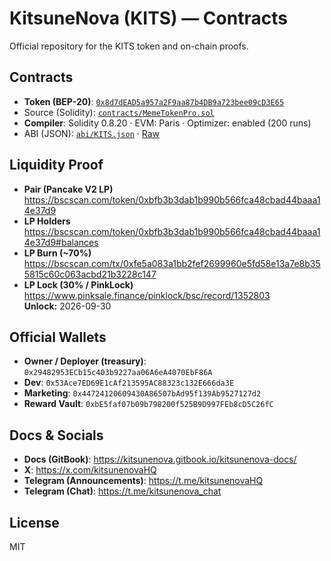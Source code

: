 # KitsuneNova (KITS) — Contracts

Official repository for the KITS token and on-chain proofs.

## Contracts
- **Token (BEP-20)**: [`0x8d7dEAD5a957a2F9aa87b4DB9a723bee09cD3E65`](https://bscscan.com/token/0x8d7dEAD5a957a2F9aa87b4DB9a723bee09cD3E65)
- Source (Solidity): [`contracts/MemeTokenPro.sol`](contracts/MemeTokenPro.sol)  
- **Compiler**: Solidity 0.8.20 · EVM: Paris · Optimizer: enabled (200 runs)
- ABI (JSON): [`abi/KITS.json`](abi/KITS.json) ·
  [Raw](https://raw.githubusercontent.com/amiricanali2025-ops/kitsunenova-contracts/refs/heads/main/abi/KITS.json)


## Liquidity Proof
- **Pair (Pancake V2 LP)**  
  https://bscscan.com/token/0xbfb3b3dab1b990b566fca48cbad44baaa14e37d9
- **LP Holders**  
  https://bscscan.com/token/0xbfb3b3dab1b990b566fca48cbad44baaa14e37d9#balances
- **LP Burn (~70%)**  
  https://bscscan.com/tx/0xfe5a083a1bb2fef2699960e5fd58e13a7e8b355815c60c063acbd21b3228c147
- **LP Lock (30% / PinkLock)**  
  https://www.pinksale.finance/pinklock/bsc/record/1352803  
  **Unlock:** 2026-09-30

## Official Wallets
- **Owner / Deployer (treasury)**: `0x29482953ECb15c403b9227aa06A6eA4070EbF86A`
- **Dev**: `0x53Ace7ED69E1cAf213595AC88323c132E666da3E`
- **Marketing**: `0x44724120609430A86507bAd95f139Ab9527127d2`
- **Reward Vault**: `0xbE5faf07b09b798200f525B9D997FEb8cD5C26fC`

## Docs & Socials
- **Docs (GitBook)**: https://kitsunenova.gitbook.io/kitsunenova-docs/
- **X**: https://x.com/kitsunenovaHQ  
- **Telegram (Announcements)**: https://t.me/kitsunenovaHQ  
- **Telegram (Chat)**: https://t.me/kitsunenova_chat

## License
MIT
